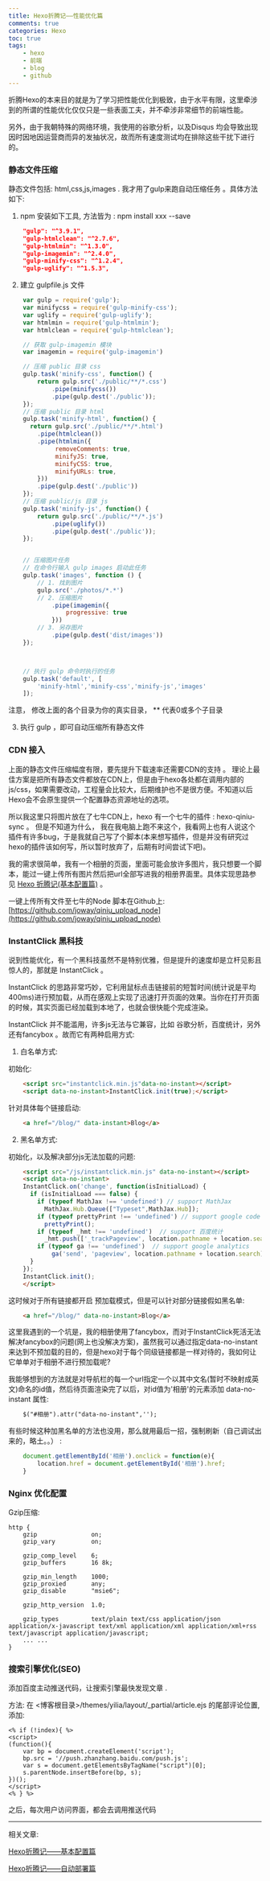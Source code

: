 ```yaml
---
title: Hexo折腾记——性能优化篇
comments: true
categories: Hexo
toc: true
tags:
	- hexo
	- 前端
	- blog
	- github
---
```




折腾Hexo的本来目的就是为了学习把性能优化到极致，由于水平有限，这里牵涉到的所谓的性能优化仅仅只是一些表面工夫，并不牵涉非常细节的前端性能。

另外，由于我朝特殊的网络环境，我使用的谷歌分析，以及Disqus 均会导致出现因时因地因运营商而异的发抽状况，故而所有速度测试均在排除这些干扰下进行的。

<!--more-->


### 静态文件压缩

静态文件包括: html,css,js,images . 我才用了gulp来跑自动压缩任务 。具体方法如下:

1. npm 安装如下工具, 方法皆为 : npm install xxx --save

``` json
    "gulp": "^3.9.1",
    "gulp-htmlclean": "^2.7.6",
    "gulp-htmlmin": "^1.3.0",
    "gulp-imagemin": "^2.4.0",
    "gulp-minify-css": "^1.2.4",
    "gulp-uglify": "^1.5.3",
```

2. 建立 gulpfile.js 文件

``` js
	var gulp = require('gulp');
	var minifycss = require('gulp-minify-css');
	var uglify = require('gulp-uglify');
	var htmlmin = require('gulp-htmlmin');
	var htmlclean = require('gulp-htmlclean');

	// 获取 gulp-imagemin 模块
	var imagemin = require('gulp-imagemin')

	// 压缩 public 目录 css
	gulp.task('minify-css', function() {
	    return gulp.src('./public/**/*.css')
	        .pipe(minifycss())
	        .pipe(gulp.dest('./public'));
	});
	// 压缩 public 目录 html
	gulp.task('minify-html', function() {
	  return gulp.src('./public/**/*.html')
	    .pipe(htmlclean())
	    .pipe(htmlmin({
	         removeComments: true,
	         minifyJS: true,
	         minifyCSS: true,
	         minifyURLs: true,
	    }))
	    .pipe(gulp.dest('./public'))
	});
	// 压缩 public/js 目录 js
	gulp.task('minify-js', function() {
	    return gulp.src('./public/**/*.js')
	        .pipe(uglify())
	        .pipe(gulp.dest('./public'));
	});


	// 压缩图片任务
	// 在命令行输入 gulp images 启动此任务
	gulp.task('images', function () {
	    // 1. 找到图片
	    gulp.src('./photos/*.*')
	    // 2. 压缩图片
	        .pipe(imagemin({
	            progressive: true
	        }))
	    // 3. 另存图片
	        .pipe(gulp.dest('dist/images'))
	});



	// 执行 gulp 命令时执行的任务
	gulp.task('default', [
	    'minify-html','minify-css','minify-js','images'
	]);

```

注意， 修改上面的各个目录为你的真实目录， ** 代表0或多个子目录

3.  执行 gulp ，即可自动压缩所有静态文件


### CDN 接入

上面的静态文件压缩幅度有限，要先提升下载速率还需要CDN的支持 。 理论上最佳方案是把所有静态文件都放在CDN上，但是由于hexo各处都在调用内部的js/css，如果需要改动，工程量会比较大，后期维护也不是很方便。不知道以后Hexo会不会原生提供一个配置静态资源地址的选项。

所以我这里只将图片放在了七牛CDN上，hexo 有一个七牛的插件 : hexo-qiniu-sync 。 但是不知道为什么， 我在我电脑上跑不来这个，我看网上也有人说这个插件有许多bug，于是我就自己写了个脚本(本来想写插件，但是并没有研究过hexo的插件该如何写，所以暂时放弃了，后期有时间尝试下吧)。

我的需求很简单，我有一个相册的页面，里面可能会放许多图片，我只想要一个脚本，能过一键上传所有图片然后把url全部写进我的相册界面里。具体实现思路参见 [Hexo 折腾记(基本配置篇)]() 。

一键上传所有文件至七牛的Node 脚本在Github上: [https://github.com/joway/qiniu_upload_node](https://github.com/joway/qiniu_upload_node)


### InstantClick 黑科技

说到性能优化，有一个黑科技虽然不是特别优雅，但是提升的速度却是立杆见影且惊人的，那就是 InstantClick 。

InstantClick 的思路非常巧妙，它利用鼠标点击链接前的短暂时间(统计说是平均400ms)进行预加载，从而在感观上实现了迅速打开页面的效果。当你在打开页面的时候，其实页面已经加载到本地了，也就会很快能个完成渲染。

InstantClick 并不能滥用，许多js无法与它兼容，比如 谷歌分析，百度统计，另外还有fancybox 。故而它有两种启用方式:

1. 白名单方式:

初始化:

``` html
	<script src="instantclick.min.js"data-no-instant></script>
	<script data-no-instant>InstantClick.init(true);</script>
```

针对具体每个链接启动:

``` html
	<a href="/blog/" data-instant>Blog</a>
```

2. 黑名单方式:

初始化，以及解决部分js无法加载的问题:

``` html
	<script src="/js/instantclick.min.js" data-no-instant></script>
	<script data-no-instant>
	InstantClick.on('change', function(isInitialLoad) {
	  if (isInitialLoad === false) {
	    if (typeof MathJax !== 'undefined') // support MathJax
	      MathJax.Hub.Queue(["Typeset",MathJax.Hub]);
	    if (typeof prettyPrint !== 'undefined') // support google code prettify
	      prettyPrint();
	    if (typeof _hmt !== 'undefined')  // support 百度统计
	      _hmt.push(['_trackPageview', location.pathname + location.search]);
	    if (typeof ga !== 'undefined')  // support google analytics
	        ga('send', 'pageview', location.pathname + location.search);
	  }
	});
	InstantClick.init();
	</script>
```

这时候对于所有链接都开启 预加载模式，但是可以针对部分链接假如黑名单:

``` html
	<a href="/blog/" data-no-instant>Blog</a>
```

这里我遇到的一个坑是，我的相册使用了fancybox，而对于InstantClick死活无法解决fancybox的问题(网上也没解决方案)，虽然我可以通过指定data-no-instant来达到不预加载的目的，但是hexo对于每个同级链接都是一样对待的，我如何让它单单对于相册不进行预加载呢?

我能够想到的方法就是对导航栏的每一个url指定一个以其中文名(暂时不映射成英文)命名的id值，然后待页面渲染完了以后，对id值为'相册'的元素添加 data-no-instant 属性:

``` html
	$("#相册").attr("data-no-instant",'');
```

有些时候这种加黑名单的方法也没用，那么就用最后一招，强制刷新（自己调试出来的，略土。。） :

``` js
	document.getElementById('相册').onclick = function(e){
	 	location.href = document.getElementById('相册').href;
	}
```


### Nginx 优化配置


Gzip压缩:

```
http {
    gzip               on;
    gzip_vary          on;

    gzip_comp_level    6;
    gzip_buffers       16 8k;

    gzip_min_length    1000;
    gzip_proxied       any;
    gzip_disable       "msie6";

    gzip_http_version  1.0;

    gzip_types         text/plain text/css application/json application/x-javascript text/xml application/xml application/xml+rss text/javascript application/javascript;
    ... ...
}
```


### 搜索引擎优化(SEO)

添加百度主动推送代码，让搜索引擎最快发现文章 .

方法: 在 <博客根目录>/themes/yilia/layout/_partial/article.ejs 的尾部评论位置, 添加:

```
<% if (!index){ %>
<script>
(function(){
    var bp = document.createElement('script');
    bp.src = '//push.zhanzhang.baidu.com/push.js';
    var s = document.getElementsByTagName("script")[0];
    s.parentNode.insertBefore(bp, s);
})();
</script>     
<% } %>
```

之后，每次用户访问界面，都会去调用推送代码

---


相关文章:


[Hexo折腾记——基本配置篇](https://joway.wang/posts/Hexo/2016-03-18-hexo-base.html)

[Hexo折腾记——自动部署篇](https://joway.wang/posts/Hexo/2016-03-19-Hexo-deploy.html)
